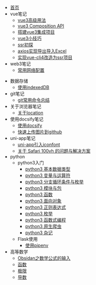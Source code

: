 * [首页](/README)    <!-- 对应 README.md -->
* vue笔记 <!-- 对应 articles/vue -->
	- [vue3高级用法](articles/vue/vue高级用法)
	- [vue3 Composition API](/articles/vue/vue3CompositionAPI)
	- [搭建vue3集成项目](/articles/vue/搭建vue3集成项目.md)
	- [vue3小技巧](/articles/vue/vue3小技巧)
	- [ssr初探](/articles/vue/ssr初探)
	- [axios实现导出导入Excel](/articles/vue/axios实现导出导入Excel)
	- [实现vue-cli4改造为ssr项目](/articles/vue/实现vue-cli4改造为ssr项目)
* web3笔记 <!-- 对应 articles/web3 -->
	- [常用网络配置](articles/web3/常用网络配置)
- 数据存储
	- [使用indexedDB](articles/storage/使用indexedDB)
- git笔记 <!-- 对应 articles/git -->
	- [git常用命令总结](articles/git/git常用命令总结)
- 关于浏览器笔记<!-- 对应 articles/browser -->
	- [关于location](articles/browser/关于location)
- 使用docsify笔记<!-- 对应 articles/docsify -->
	- [使用docsify](articles/docsify/使用docsify)
	- [快速上传图片到github](articles/docsify/快速上传图片到github)
- uni-app笔记
	- [uni-app引入iconfont](articles/uni-app/uni-app引入iconfont)
	- [关于 Safari 100vh 的问题与解决方案](articles/uni-app/关于Safari100vh的问题与解决方案)
- python<!-- 对应 articles/python -->
	- python3入门
		- [python3 基本数据类型](articles/python/python3入门/python3%20基本数据类型.md)
		- [python3 变量与运算符](articles/python/python3入门/python3%20变量与运算符.md)
		- [python3 分支循环条件与枚举](articles/python/python3入门/python3%20分支循环条件与枚举.md)
		- [python3 模块与包](articles/python/python3入门/python3%20模块与包.md)
		- [python3 函数](articles/python/python3入门/python3%20函数.md)
		- [python3 面向对象](articles/python/python3入门/python3%20面向对象.md)
		- [python3 正则表达式](articles/python/python3入门/python3%20正则表达式.md)
		- [python3 枚举](articles/python/python3入门/python3%20枚举.md)
		- [python3 函数式编程](articles/python/python3入门/python3%20函数式编程.md)
		- [python3 原生爬虫](articles/python/python3入门/python3%20原生爬虫.md)
		- [python3 杂记](articles/python/python3入门/python3%20杂记.md)
	- Flask使用
		- [使用pipenv](articles/python/Flask/使用pipenv.md)
- 高等数学
	- [Obsidan之数学公式的输入](articles/mathematics/Obsidan之数学公式的输入.md)
	- [函数](articles/mathematics/函数.md)
	- [极限](articles/mathematics/极限.md)
	- [导数](articles/mathematics/导数.md)